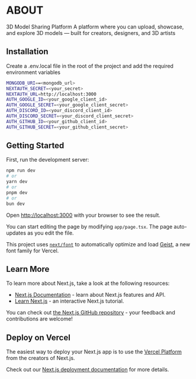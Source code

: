 # ABOUT
3D Model Sharing Platform
A platform where you can upload, showcase, and explore 3D models — built for creators, designers, and 3D artists

## Installation
Create a .env.local file in the root of the project and add the required environment variables
```bash
MONGODB_URI==<mongodb_url>
NEXTAUTH_SECRET=<your_secret>
NEXTAUTH_URL=http://localhost:3000
AUTH_GOOGLE_ID=<your_google_client_id>
AUTH_GOOGLE_SECRET=<your_google_client_secret>
AUTH_DISCORD_ID=<your_discord_client_id>
AUTH_DISCORD_SECRET=<your_discord_client_secret>
AUTH_GITHUB_ID=<your_github_client_id>
AUTH_GITHUB_SECRET=<your_github_client_secret>
```



## Getting Started

First, run the development server:

```bash
npm run dev
# or
yarn dev
# or
pnpm dev
# or
bun dev
```

Open [http://localhost:3000](http://localhost:3000) with your browser to see the result.

You can start editing the page by modifying `app/page.tsx`. The page auto-updates as you edit the file.

This project uses [`next/font`](https://nextjs.org/docs/app/building-your-application/optimizing/fonts) to automatically optimize and load [Geist](https://vercel.com/font), a new font family for Vercel.

## Learn More

To learn more about Next.js, take a look at the following resources:

- [Next.js Documentation](https://nextjs.org/docs) - learn about Next.js features and API.
- [Learn Next.js](https://nextjs.org/learn) - an interactive Next.js tutorial.

You can check out [the Next.js GitHub repository](https://github.com/vercel/next.js) - your feedback and contributions are welcome!

## Deploy on Vercel

The easiest way to deploy your Next.js app is to use the [Vercel Platform](https://vercel.com/new?utm_medium=default-template&filter=next.js&utm_source=create-next-app&utm_campaign=create-next-app-readme) from the creators of Next.js.

Check out our [Next.js deployment documentation](https://nextjs.org/docs/app/building-your-application/deploying) for more details.
